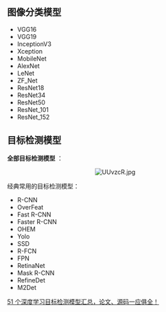 ## 图像分类模型

- VGG16
- VGG19
- InceptionV3
- Xception
- MobileNet
- AlexNet
- LeNet
- ZF_Net
- ResNet18
- ResNet34
- ResNet50
- ResNet_101
- ResNet_152

## 目标检测模型

**全部目标检测模型** ：

<center><img src="https://s1.ax1x.com/2020/07/14/UUvzcR.jpg" alt="UUvzcR.jpg" border="0" /></center>

经典常用的目标检测模型：
- R-CNN
- OverFeat
- Fast R-CNN
- Faster R-CNN
- OHEM
- Yolo
- SSD
- R-FCN
- FPN
- RetinaNet
- Mask R-CNN
- RefineDet
- M2Det

[51 个深度学习目标检测模型汇总，论文、源码一应俱全！](https://zhuanlan.zhihu.com/p/55519131?utm_source=qq&utm_medium=social&utm_oi=1101546246992474112)